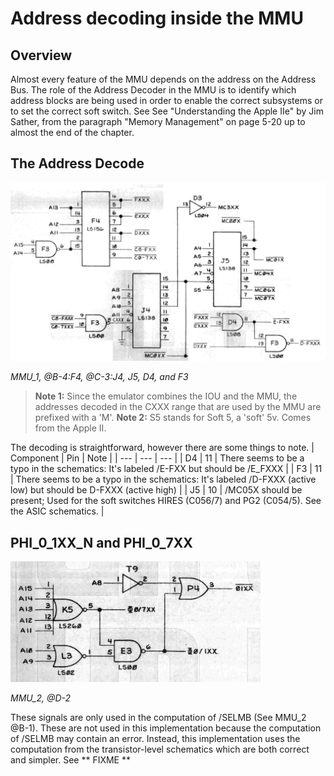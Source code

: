 # Address decoding inside the MMU

## Overview

Almost every feature of the MMU depends on the address on the Address Bus. The role of the Address Decoder in the MMU is to identify which address blocks are being used in order to enable the correct subsystems or to set the correct soft switch. See See "Understanding the Apple IIe" by Jim Sather, from the paragraph "Memory Management" on page 5-20 up to almost the end of the chapter.

## The Address Decode
<a align="center" href="/Schematics/MMU_1.jpg">
    <img src="/resources/mmu-address-decode.png" style="width: 820px"/>
</a>
<p><i>MMU_1, @B-4:F4, @C-3:J4, J5, D4, and F3</i></p>

> **Note 1:** Since the emulator combines the IOU and the MMU, the addresses decoded in the CXXX range that are used by the MMU are prefixed with a 'M'.
> **Note 2:** S5 stands for Soft 5, a 'soft' 5v. Comes from the Apple II.

The decoding is straightforward, however there are some things to note.
| Component | Pin | Note |
| --- | --- | --- |
| D4 | 11 | There seems to be a typo in the schematics: It's labeled /E-FXX but should be /E_FXXX |
| F3 | 11 | There seems to be a typo in the schematics: It's labeled /D-FXXX (active low) but should be D-FXXX (active high) |
| J5 | 10 | /MC05X should be present;  Used for the soft switches HIRES (C056/7) and PG2 (C054/5). See the ASIC schematics. |

## PHI_0_1XX_N and PHI_0_7XX

<a align="center" href="/Schematics/MMU_2.jpg">
    <img src="/resources/mmu-address-decode-2.png" style="width: 400px"/>
</a>
<p><i>MMU_2, @D-2</i></p>

These signals are only used in the computation of /SELMB (See MMU_2 @B-1). These are not used in this implementation because the computation of /SELMB may contain an error. Instead, this implementation uses the computation from the transistor-level schematics which are both correct and simpler. See ** FIXME **


